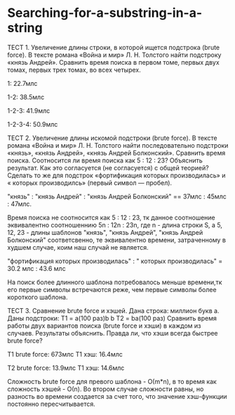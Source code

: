 # Searching-for-a-substring-in-a-string


ТЕСТ 1. Увеличение длины строки, в которой ищется подстрока (brute force).
В тексте романа «Война и мир» Л. Н. Толстого найти подстроку «князь Андрей». Сравнить время поиска в первом томе,
первых двух томах, первых трех томах, во всех четырех.


1: 22.7млс

1-2: 38.5млс

1-2-3: 41.9млс

1-2-3-4: 50.9млс


ТЕСТ 2. Увеличение длины искомой подстроки (brute
force).
В тексте романа «Война и мир» Л. Н. Толстого найти последовательно подстроки «князь», «князь Андрей», «князь Андрей Болконский». Сравнить время поиска. Соотносится ли
время поиска как 5 : 12 : 23? Объяснить результат. Как это
согласуется (не согласуется) с общей теорией?
Сделать то же для подстрок «фортификация которых производилась» и « которых производилсь» (первый символ — пробел).


"князь" : "князь Андрей" : "князь Андрей Болконский" == 37млс : 45млс : 47млс.

Время поиска не соотносится как 5 : 12 : 23, тк данное соотношение эквивалентно соотношеннию 5n : 12n : 23n, где n - длина строки S, а 5, 12, 23 - длины шаблонов "князь", "князь Андрей", "князь Андрей Болконский" соответсвенно, те эквивалентно времени, затраченному в худшем случае, коим наш случай не является.

"фортификация которых производилась" : " которых производилась" = 30.2 млс : 43.6 млс

На поиск более длинного шаблона потребовалось меньше времени,тк его первые символы встречаются реже, чем первые символы более короткого шаблона.


ТЕСТ 3. Сравнение brute force и хэшей.
Дана строка: миллион букв а. Даны подстроки: Т1 = a(100 раз)b b T2 = ba(100 раз)
Сравнить время работы двух вариантов поиска (brute force и хэши) в каждом из случаев. Результаты объяснить. Правда ли, что хэши всегда быстрее brute force?

T1 brute force: 673млс       T1 хэш: 16.4млс

T2 brute force: 13.9млс       T1 хэш: 14.6млс

Сложность brute force для превого шаблона - О(m*n), в то время как сложность хэшей - О(n).
Во втором случае сложности равны, но разность во времени создается за счет того, что значение хэш-функции постоянно пересчитывается.
